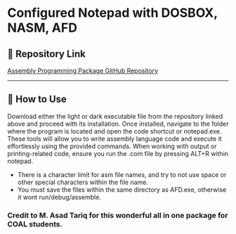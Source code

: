 # Configured Notepad with DOSBOX, NASM, AFD

## 🔗 Repository Link

[Assembly Programming Package GitHub Repository](https://github.com/ASD0x41/Assembly-Programming-Package)

---

## 🚀 How to Use
Download either the light or dark executable file from the repository linked above and proceed with its installation.
Once installed, navigate to the folder where the program is located and open the code shortcut or notepad.exe.
These tools will allow you to write assembly language code and execute it effortlessly using the provided commands.
When working with output or printing-related code, ensure you run the .com file by pressing ALT+R within notepad.

- There is a character limit for asm file names, and try to not use space or other special characters within the file name.
- You must save the files within the same directory as AFD.exe, otherwise it wont run/debug/assemble.

### Credit to M. Asad Tariq for this wonderful all in one package for COAL students.

